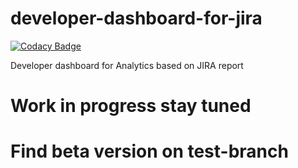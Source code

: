 # developer-dashboard-for-jira

[![Codacy Badge](https://api.codacy.com/project/badge/Grade/f18af8c38a834c5b90f18553913d709e)](https://app.codacy.com/app/sushrutpajai/developer-dashboard-for-jira?utm_source=github.com&utm_medium=referral&utm_content=spajai/developer-dashboard-for-jira&utm_campaign=badger)

Developer dashboard for Analytics based on JIRA report


# Work in progress stay tuned 

# Find beta version on test-branch

